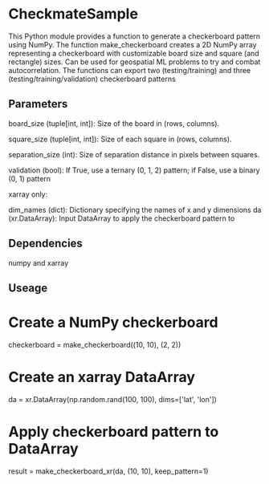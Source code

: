 # CheckmateSample

This Python module provides a function to generate a checkerboard pattern using NumPy. The function make_checkerboard creates a 2D NumPy array representing a checkerboard with customizable board size and square (and rectangle) sizes. Can be used for geospatial ML problems to try and combat autocorrelation. The functions can export two (testing/training) and three (testing/training/validation) checkerboard patterns


## Parameters 

board_size (tuple[int, int]): Size of the board in (rows, columns).

square_size (tuple[int, int]): Size of each square in (rows, columns).

separation_size (int): Size of separation distance in pixels between squares.

validation (bool): If True, use a ternary (0, 1, 2) pattern; if False, use a binary (0, 1) pattern

xarray only:

dim_names (dict): Dictionary specifying the names of x and y dimensions
da (xr.DataArray): Input DataArray to apply the checkerboard pattern to

## Dependencies

numpy and xarray

## Useage

# Create a NumPy checkerboard
checkerboard = make_checkerboard((10, 10), (2, 2))

# Create an xarray DataArray
da = xr.DataArray(np.random.rand(100, 100), dims=['lat', 'lon'])

# Apply checkerboard pattern to DataArray
result = make_checkerboard_xr(da, (10, 10), keep_pattern=1)
